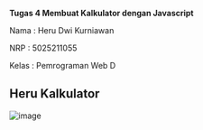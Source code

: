 **Tugas 4 Membuat Kalkulator dengan Javascript**

Nama : Heru Dwi Kurniawan

NRP : 5025211055

Kelas : Pemrograman Web D

## Heru Kalkulator

![image](https://github.com/robbypambudi/Calculator-Program-In-JS/assets/93961310/ab708ab5-6d0e-40fa-ba9a-ed834128095b)
